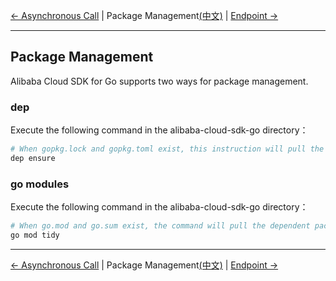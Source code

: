 [← Asynchronous Call](9-Asynchronous-EN.md) | Package Management[(中文)](10-Package-Management-CN.md) | [Endpoint →](11-Endpoint-EN.md)
***
## Package Management

Alibaba Cloud SDK for Go supports two ways for package management.

### dep

Execute the following command in the alibaba-cloud-sdk-go directory：
```bash
# When gopkg.lock and gopkg.toml exist, this instruction will pull the dependency package and put it into the vendor directory.
dep ensure 
```

### go modules

Execute the following command in the alibaba-cloud-sdk-go directory：
```bash
# When go.mod and go.sum exist, the command will pull the dependent package and put it into the $GOPATH/pkg/mod directory.
go mod tidy
```

***
[← Asynchronous Call](9-Asynchronous-EN.md) | Package Management[(中文)](10-Package-Management-CN.md) | [Endpoint →](11-Endpoint-EN.md)
 